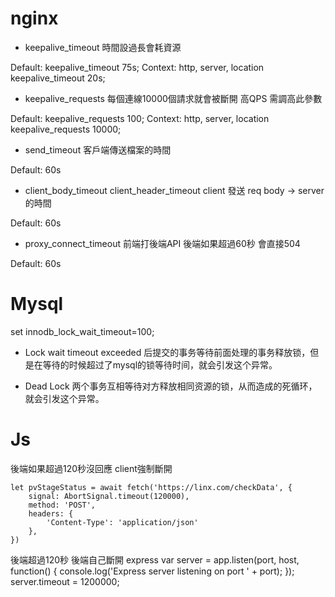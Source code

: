 # nginx
* keepalive_timeout
時間設過長會耗資源

Default:    keepalive_timeout 75s;
Context:    http, server, location
keepalive_timeout 20s;

* keepalive_requests
每個連線10000個請求就會被斷開
高QPS 需調高此參數

Default:    keepalive_requests 100;
Context:    http, server, location
keepalive_requests 10000;

* send_timeout
客戶端傳送檔案的時間

Default: 60s

* client_body_timeout client_header_timeout
client 發送 req body -> server的時間

Default: 60s

* proxy_connect_timeout
前端打後端API 後端如果超過60秒 會直接504

Default: 60s

# Mysql

set innodb_lock_wait_timeout=100;

* Lock wait timeout exceeded
后提交的事务等待前面处理的事务释放锁，但是在等待的时候超过了mysql的锁等待时间，就会引发这个异常。

* Dead Lock
两个事务互相等待对方释放相同资源的锁，从而造成的死循环，就会引发这个异常。

# Js

後端如果超過120秒沒回應 client強制斷開
```
let pvStageStatus = await fetch('https://linx.com/checkData', {
    signal: AbortSignal.timeout(120000),
    method: 'POST',
    headers: {
        'Content-Type': 'application/json'
    },
})
```

後端超過120秒 後端自己斷開
express 
var server = app.listen(port, host, function() {
    console.log('Express server listening on port ' + port);
});
server.timeout = 1200000;
